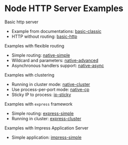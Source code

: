 # Node HTTP Server Examples

Basic http server
- Example from documentations: [basic-classic](basic-classic)
- HTTP without routing: [basic-http](basic-http)

Examples with flexible routing
- Simple routing: [native-simple](native-simple)
- Wildcard and parameters: [native-advanced](native-advanced)
- Asynchronous handlers support: [native-async](native-async)

Examples with clustering
- Running in cluster mode: [native-cluster](native-cluster)
- Use process-per-port mode: [native-cp](native-cp)
- Sticky IP to process: [ip-sticky](ip-sticky)

Examples with `express` framework
- Simple routing: [express-simple](express-simple)
- Running in cluster: [express-cluster](express-cluster)

Examples with Impress Application Server
- Simple application: [impress-simple](impress-simple)
